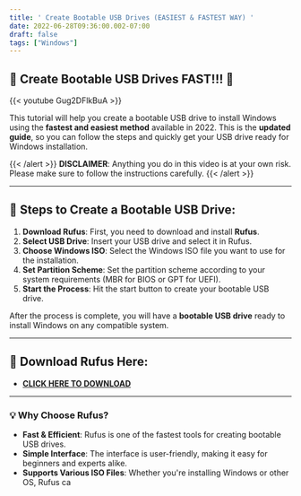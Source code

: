 ```yaml
---
title: ' Create Bootable USB Drives (EASIEST & FASTEST WAY) '
date: 2022-06-28T09:36:00.002-07:00
draft: false 
tags: ["Windows"]
---
```


## 🚀 **Create Bootable USB Drives FAST!!!** 🔧

{{< youtube Gug2DFlkBuA >}}

This tutorial will help you create a bootable USB drive to install Windows using the **fastest and easiest method** available in 2022. This is the **updated guide**, so you can follow the steps and quickly get your USB drive ready for Windows installation.
 
{{< /alert >}}
 **DISCLAIMER**: Anything you do in this video is at your own risk. Please make sure to follow the instructions carefully.
{{< /alert >}} 

---

## 🔧 **Steps to Create a Bootable USB Drive:**

1. **Download Rufus**: First, you need to download and install **Rufus**.
2. **Select USB Drive**: Insert your USB drive and select it in Rufus.
3. **Choose Windows ISO**: Select the Windows ISO file you want to use for the installation.
4. **Set Partition Scheme**: Set the partition scheme according to your system requirements (MBR for BIOS or GPT for UEFI).
5. **Start the Process**: Hit the start button to create your bootable USB drive.

After the process is complete, you will have a **bootable USB drive** ready to install Windows on any compatible system.

---

## 🔗 **Download Rufus Here:**

- [**CLICK HERE TO DOWNLOAD**](https://www.rufus.ie/)

---

### 💡 **Why Choose Rufus?**

- **Fast & Efficient**: Rufus is one of the fastest tools for creating bootable USB drives.
- **Simple Interface**: The interface is user-friendly, making it easy for beginners and experts alike.
- **Supports Various ISO Files**: Whether you're installing Windows or other OS, Rufus ca
